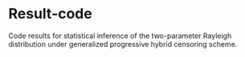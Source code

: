 # Result-code
Code results for statistical inference of the two-parameter Rayleigh distribution under generalized progressive hybrid censoring scheme.
